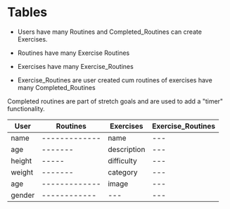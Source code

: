 # Tables

- Users
have many Routines and Completed_Routines
can create Exercises.

- Routines
have many Exercise Routines

- Exercises
have many Exercise_Routines

- Exercise_Routines
are user created cum routines of exercises
have many Completed_Routines


Completed routines are part of stretch goals and are used to add a "timer" functionality.


| User | Routines | Exercises | Exercise_Routines |
| --- | --- | --------------- |  --- |
| name | ------------- | name |  --- |
| age | ------- | description |  --- |
| height | ----- | difficulty |  --- |
| weight | ------- | category | --- |
| age | ------------- | image |  --- |
| gender | ------------ | --- | --- |
